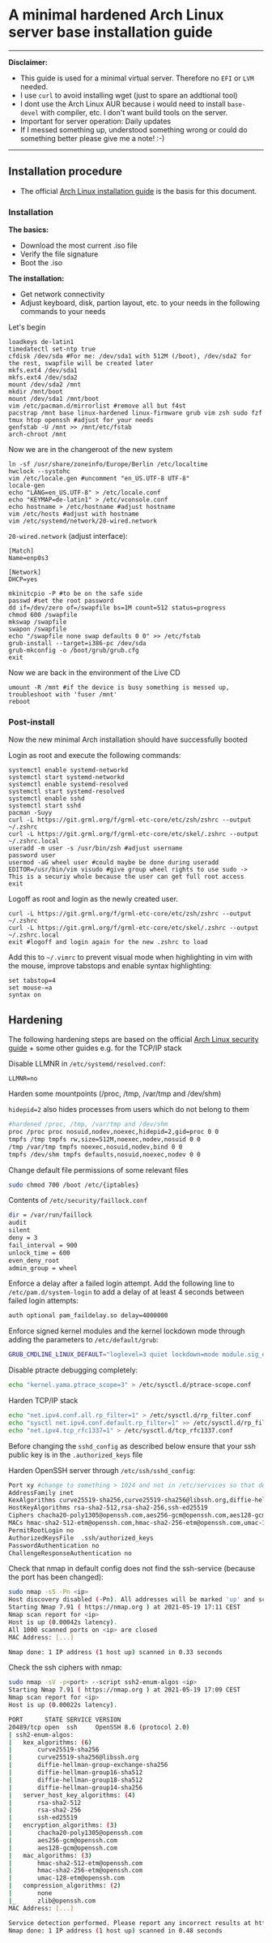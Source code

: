 # A minimal hardened Arch Linux server base installation guide

---

**Disclaimer:**

- This guide is used for a minimal virtual server. Therefore no `EFI` or `LVM` needed.
- I use `curl` to avoid installing wget (just to spare an addtional tool)
- I dont use the Arch Linux AUR because i would need to install `base-devel` with compiler, etc. I don't want build tools on the server.
- Important for server operation: Daily updates  
- If I messed something up, understood something wrong or could do something better please give me a note! :-)

---

## Installation procedure

- The official [Arch Linux installation guide](https://wiki.archlinux.org/title/Installation_guide) is the basis for this document.

### Installation

**The basics:**

- Download the most current .iso file
- Verify the file signature
- Boot the .iso

**The installation:**

- Get network connectivity
- Adjust keyboard, disk, partion layout, etc. to your needs in the following commands to your needs

Let's begin

```shell
loadkeys de-latin1
timedatectl set-ntp true
cfdisk /dev/sda #For me: /dev/sda1 with 512M (/boot), /dev/sda2 for the rest, swapfile will be created later
mkfs.ext4 /dev/sda1
mkfs.ext4 /dev/sda2
mount /dev/sda2 /mnt
mkdir /mnt/boot
mount /dev/sda1 /mnt/boot
vim /etc/pacman.d/mirrorlist #remove all but f4st
pacstrap /mnt base linux-hardened linux-firmware grub vim zsh sudo fzf tmux htop openssh #adjust for your needs
genfstab -U /mnt >> /mnt/etc/fstab
arch-chroot /mnt
```

Now we are in the changeroot of the new system

```shell
ln -sf /usr/share/zoneinfo/Europe/Berlin /etc/localtime
hwclock --systohc
vim /etc/locale.gen #uncomment "en_US.UTF-8 UTF-8"
locale-gen
echo "LANG=en_US.UTF-8" > /etc/locale.conf
echo "KEYMAP=de-latin1" > /etc/vconsole.conf
echo hostname > /etc/hostname #adjust hostname
vim /etc/hosts #adjust with hostname
vim /etc/systemd/network/20-wired.network
```

`20-wired.network` (adjust interface):

```shell
[Match]
Name=enp0s3

[Network]
DHCP=yes
```

```shell
mkinitcpio -P #to be on the safe side
passwd #set the root password
dd if=/dev/zero of=/swapfile bs=1M count=512 status=progress
chmod 600 /swapfile
mkswap /swapfile
swapon /swapfile
echo "/swapfile none swap defaults 0 0" >> /etc/fstab
grub-install --target=i386-pc /dev/sda
grub-mkconfig -o /boot/grub/grub.cfg
exit
```

Now we are back in the environment of the Live CD

```shell
umount -R /mnt #if the device is busy something is messed up, troubleshoot with 'fuser /mnt'
reboot
```

### Post-install

Now the new minimal Arch installation should have successfully booted

Login as root and execute the following commands:

```shell
systemctl enable systemd-networkd
systemctl start systemd-networkd
systemctl enable systemd-resolved
systemctl start systemd-resolved
systemctl enable sshd
systemctl start sshd
pacman -Suyy
curl -L https://git.grml.org/f/grml-etc-core/etc/zsh/zshrc --output ~/.zshrc
curl -L https://git.grml.org/f/grml-etc-core/etc/skel/.zshrc --output ~/.zshrc.local
useradd -m user -s /usr/bin/zsh #adjust username
password user
usermod -aG wheel user #could maybe be done during useradd
EDITOR=/usr/bin/vim visudo #give group wheel rights to use sudo -> This is a securiy whole because the user can get full root access
exit
```

Logoff as root and login as the newly created user.

```shell
curl -L https://git.grml.org/f/grml-etc-core/etc/zsh/zshrc --output ~/.zshrc
curl -L https://git.grml.org/f/grml-etc-core/etc/skel/.zshrc --output ~/.zshrc.local
exit #logoff and login again for the new .zshrc to load
```

Add this to `~/.vimrc` to prevent visual mode when highlighting in vim with the mouse, improve tabstops and enable syntax highlighting:

```vi
set tabstop=4
set mouse-=a
syntax on
```

## Hardening

The following hardening steps are based on the official [Arch Linux security guide](https://wiki.archlinux.org/title/Security) + some other guides e.g. for the TCP/IP stack

Disable LLMNR in `/etc/systemd/resolved.conf`:

```shell
LLMNR=no
```

Harden some mountpoints (/proc, /tmp, /var/tmp and /dev/shm)

`hidepid=2` also hides processes from users which do not belong to them

```sh
#hardened /proc, /tmp, /var/tmp and /dev/shm
proc /proc proc nosuid,nodev,noexec,hidepid=2,gid=proc 0 0
tmpfs /tmp tmpfs rw,size=512M,noexec,nodev,nosuid 0 0
/tmp /var/tmp tmpfs noexec,nosuid,nodev,bind 0 0
tmpfs /dev/shm tmpfs defaults,nosuid,noexec,nodev 0 0
```

Change default file permissions of some relevant files

```sh
sudo chmod 700 /boot /etc/{iptables}
```

Contents of `/etc/security/faillock.conf`

```sh
dir = /var/run/faillock
audit
silent
deny = 3
fail_interval = 900
unlock_time = 600
even_deny_root
admin_group = wheel
```

Enforce a delay after a failed login attempt. Add the following line to `/etc/pam.d/system-login` to add a delay of at least 4 seconds between failed login attempts:

```sh
auth optional pam_faildelay.so delay=4000000
```

Enforce signed kernel modules and the kernel lockdown mode through adding the parameters to `/etc/default/grub`:

```sh
GRUB_CMDLINE_LINUX_DEFAULT="loglevel=3 quiet lockdown=mode module.sig_enforce=1"
```

Disable ptracte debugging completely:

```sh
echo "kernel.yama.ptrace_scope=3" > /etc/sysctl.d/ptrace-scope.conf
```

Harden TCP/IP stack

```sh
echo "net.ipv4.conf.all.rp_filter=1" > /etc/sysctl.d/rp_filter.conf
echo "sysctl net.ipv4.conf.default.rp_filter=1" >> /etc/sysctl.d/rp_filter.conf
echo "net.ipv4.tcp_rfc1337=1" > /etc/sysctl.d/tcp_rfc1337.conf
```

Before changing the `sshd_config` as described below ensure that your ssh public key is in the `.authorized_keys` file

Harden OpenSSH server through `/etc/ssh/sshd_config`:

```sh
Port xy #change to something > 1024 and not in /etc/services so that default nmap scan cannot find ssh
AddressFamily inet
KexAlgorithms curve25519-sha256,curve25519-sha256@libssh.org,diffie-hellman-group-exchange-sha256,diffie-hellman-group16-sha512,diffie-hellman-group18-sha512,diffie-hellman-group14-sha256
HostKeyAlgorithms rsa-sha2-512,rsa-sha2-256,ssh-ed25519
Ciphers chacha20-poly1305@openssh.com,aes256-gcm@openssh.com,aes128-gcm@openssh.com 
MACs hmac-sha2-512-etm@openssh.com,hmac-sha2-256-etm@openssh.com,umac-128-etm@openssh.com
PermitRootLogin no
AuthorizedKeysFile	.ssh/authorized_keys
PasswordAuthentication no
ChallengeResponseAuthentication no
```

Check that nmap in default config does not find the ssh-service (because the port has been changed):

```sh
sudo nmap -sS -Pn <ip>
Host discovery disabled (-Pn). All addresses will be marked 'up' and scan times will be slower.
Starting Nmap 7.91 ( https://nmap.org ) at 2021-05-19 17:11 CEST
Nmap scan report for <ip>
Host is up (0.00042s latency).
All 1000 scanned ports on <ip> are closed
MAC Address: [...]

Nmap done: 1 IP address (1 host up) scanned in 0.33 seconds
```

Check the ssh ciphers with nmap:

```sh
sudo nmap -sV -p<port> --script ssh2-enum-algos <ip>
Starting Nmap 7.91 ( https://nmap.org ) at 2021-05-19 17:09 CEST
Nmap scan report for <ip>
Host is up (0.00022s latency).

PORT      STATE SERVICE VERSION
20489/tcp open  ssh     OpenSSH 8.6 (protocol 2.0)
| ssh2-enum-algos: 
|   kex_algorithms: (6)
|       curve25519-sha256
|       curve25519-sha256@libssh.org
|       diffie-hellman-group-exchange-sha256
|       diffie-hellman-group16-sha512
|       diffie-hellman-group18-sha512
|       diffie-hellman-group14-sha256
|   server_host_key_algorithms: (4)
|       rsa-sha2-512
|       rsa-sha2-256
|       ssh-ed25519
|   encryption_algorithms: (3)
|       chacha20-poly1305@openssh.com
|       aes256-gcm@openssh.com
|       aes128-gcm@openssh.com
|   mac_algorithms: (3)
|       hmac-sha2-512-etm@openssh.com
|       hmac-sha2-256-etm@openssh.com
|       umac-128-etm@openssh.com
|   compression_algorithms: (2)
|       none
|_      zlib@openssh.com
MAC Address: [...]

Service detection performed. Please report any incorrect results at https://nmap.org/submit/ .
Nmap done: 1 IP address (1 host up) scanned in 0.48 seconds
```
